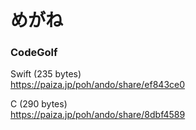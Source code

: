 めがね
======

### CodeGolf  

Swift (235 bytes)  
https://paiza.jp/poh/ando/share/ef843ce0   
  
C (290 bytes)  
https://paiza.jp/poh/ando/share/8dbf4589  
  
